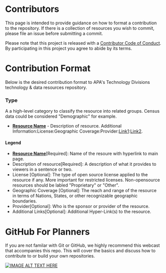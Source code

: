 # Contributors

This page is intended to provide guidance on how to format a contribution to the repository. If there is a collection of resources you wish to commit, please file an issue before submitting a commit. 

Please note that this project is released with a
[Contributor Code of Conduct](code-of-conduct.md). By participating in this
project you agree to abide by its terms.

# Contribution Format

Below is the desired contribution format to APA's Technology Divisions technology & data resources repository. 

### Type
A a high-level category to classify the resource into related groups. Census data could be considered "Demographic" for example. 

* **[Resource Name](www.github.com)** - Description of resource. Additional Information:License:Geographic Coverage:Provider:[Link1](www.github.com):[Link2](www.github.com). 

#### Legend
* **[Resource Name](www.github.com)**[Required]: Name of the resoure with hyperlink to main page.
* Description of resource[Required]: A description of what it provides to viewers in a sentence or two. 
* License [Optional]: The type of open source license applied to the resource if any. More important for restricted licenses. Non-opensource resources should be labled "Proprietary" or "Other".
* Geographic Coverage [Optional]: The reach and range of the resource in terms of Nations, States, or other recognizable geographic boundaries.
* Provider[Optional]: Who is the sponsor or provider of the resource. 
* Additional Links[Optional]: Additional Hyper-Link(s) to the resource. 
 
 # GitHub For Planners
 If you are not familar with Git or GitHub, we highly recommend this webcast that accompanies this repo. This will cover the basics and discuss how to contribute to or build your own repositories. 
 
 [![IMAGE ALT TEXT HERE](https://img.youtube.com/vi/gVa4d728T0k/0.jpg)](https://www.youtube.com/watch?v=gVa4d728T0k)
 
